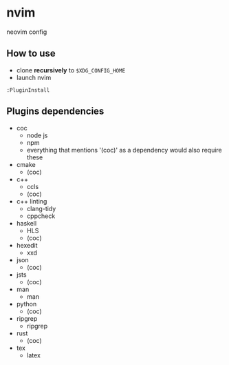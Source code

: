 # nvim
neovim config

## How to use
* clone **recursively** to `$XDG_CONFIG_HOME`
* launch nvim
```vim
:PluginInstall
```

## Plugins dependencies
* coc
    * node js
    * npm
    * everything that mentions '(coc)' as a dependency would also require these
* cmake
    * (coc)
* c++
    * ccls
    * (coc)
* c++ linting
    * clang-tidy
    * cppcheck
* haskell
    * HLS
    * (coc)
* hexedit
    * xxd
* json
    * (coc)
* jsts
    * (coc)
* man
    * man
* python
    * (coc)
* ripgrep
    * ripgrep
* rust
    * (coc)
* tex
    * latex
